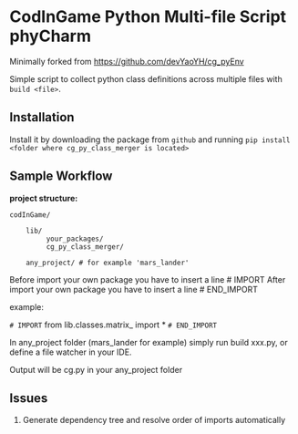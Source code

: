 # CodInGame Python Multi-file Script phyCharm

Minimally forked from https://github.com/devYaoYH/cg_pyEnv 

Simple script to collect python class definitions across multiple files with `build <file>`.

## Installation

Install it by downloading the package from 
 ``github`` and running ``pip install <folder where cg_py_class_merger is located>``

## Sample Workflow
**project structure:**

    codInGame/

        lib/
             your_packages/
             cg_py_class_merger/
        
        any_project/ # for example 'mars_lander'
     

Before import your own package you have to insert a line # IMPORT
After import your own package you have to insert a line # END_IMPORT

example:

``# IMPORT``
from lib.classes.matrix_ import *
``# END_IMPORT``

In any_project folder (mars_lander for example) simply run build xxx.py, or define a file watcher in your IDE.

Output will be cg.py in your any_project folder

## Issues

1. Generate dependency tree and resolve order of imports automatically
